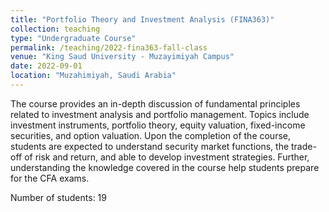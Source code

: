 ```yaml
---
title: "Portfolio Theory and Investment Analysis (FINA363)"
collection: teaching
type: "Undergraduate Course"
permalink: /teaching/2022-fina363-fall-class
venue: "King Saud University - Muzayimiyah Campus"
date: 2022-09-01
location: "Muzahimiyah, Saudi Arabia"
---
```


The course provides an in-depth discussion of fundamental principles related to investment analysis and portfolio management. Topics include investment instruments, portfolio theory, equity valuation, fixed-income securities, and option valuation.
Upon the completion of the course, students are expected to understand security market functions, the trade-off of risk and return, and able to develop investment strategies. Further, understanding the knowledge covered in the course help students prepare for the CFA exams.

Number of students: 19
